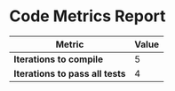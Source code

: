 # Code Metrics Report

| Metric                          | Value     |
|---------------------------------|-----------|
| **Iterations to  compile**      | 5         |
| **Iterations to pass all tests**| 4         |

